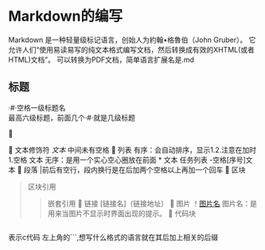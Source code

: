 # Markdown的编写             
Markdown 是一种轻量级标记语言，创始人为約翰•格魯伯（John Gruber）。 它允许人们“使用易读易写的纯文本格式编写文档，然后转换成有效的XHTML(或者HTML)文档”。
可以转换为PDF文档，简单语言扩展名是.md
## 标题
·#·空格一级标题名             
最高六级标题，前面几个·#·就是几级标题








	


	文本修饰符
*文本*
中间未有空格
	列表
有序：会自动排序，显示1.2.注意在加时1.空格 文本
无序：是用一个实心空心圈放在前面  * 文本
任务列表
-空格[序号]文本
	段落
|前后有空行，段内换行是在后加两个空格以上再加一个回车
	区块
>区块引用
>>嵌套引用
	链接
[链接名]（链接地址）
	图片
！[图片名](图片地址)
图片名：是用来当图片不显示时界面出现的提示。
	代码块
```c
```
表示c代码
左上角的```,想写什么格式的语言就在其后加上相关的后缀

